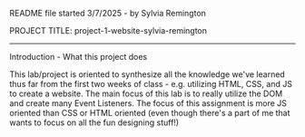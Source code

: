 <!-- NOTES ON HOW TO FORMAT A README

A README is often the first item a visitor will see when visiting your repository. README files typically include information on:

What the project does
Why the project is useful
How users can get started with the project
Where users can get help with your project
Who maintains and contributes to the project -->

README file started 3/7/2025 - by Sylvia Remington

PROJECT TITLE: project-1-website-sylvia-remington
____________________________________________________________________

Introduction - What this project does

This lab/project is oriented to synthesize all the knowledge we've learned thus far from the first two weeks of class - e.g. utilizing HTML, CSS, and JS to create a website. The main focus of this lab is to really utilize the DOM and create many Event Listeners. The focus of this assignment is more JS oriented than CSS or HTML oriented (even though there's a part of me that wants to focus on all the fun designing stuff!)